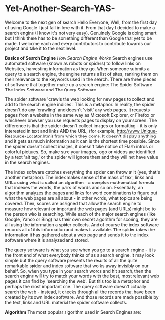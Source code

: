 # Yet-Another-Search-YAS-
Welcome to the next gen of search
Hello Everyone, Well, from the first day of using Google I just fall in love with it. From that day I decided to make a search engine (I know it's not very easy). Genuinely Google is doing smart but I think there has to be something different than Google that yet to be made. I welcome each and every contributors to contribute towards our project and take it to the next level.

**Basics of Search Engine**
*How Search Engine Works*
Search engines use automated software (known as robots or spiders) to follow links on Websites, harvesting information as they go. When someone submits a query to a search engine, the engine returns a list of sites, ranking them on their relevance to the keywords used in the search.
There are three pieces of software that together make up a search engine:
The Spider Software
The Index Software and
The Query Software.

The spider software 'crawls the web looking for new pages to collect and add to the search engine indices'.
This is a metaphor. In reality, the spider doesn't do any 'crawling' and doesn't 'visit' any web pages. It requests pages from a website in the same way as Microsoft Explorer, or Firefox or whichever browser you use requests pages to display on your screen.
The difference is that the spider doesn't collect images or formatting - it is only interested in text and links AND the URL, (for example, http://www.Unique-Resource-Locator.html) from which they come. It doesn't display anything and it gets as much information as it can is the shortest time possible.
Since the spider doesn't collect images, it doesn't take notice of Flash intros or colorful pictures. So, make sure your images, logo or videos are identified by a text 'alt tag,' or the spider will ignore them and they will not have value in the search engines.


The index software catches everything the spider can throw at it (yes, that's another metaphor). The index makes sense of the mass of text, links and URLs using what is called an algorithm - a complex mathematical formula that indexes the words, the pairs of words and so on.
Essentially, an algorithm analyzes the pages and links for word combinations to figure out what the web pages are all about - in other words, what topics are being covered. Then, scores are assigned that allow the search engine to measure how relevant or important the web pages (and URLs) might be to the person who is searching. While each of the major search engines (like Google, Yahoo or Bing) has their own secret algorithm for scoring, they are all using the information a spider collects.
And of course the index software records all of this information and makes it available.
The spider takes the information it has gathered about a web page and sends it to the index software where it is analyzed and stored.


The query software is what you see when you go to a search engine - it is the front end of what everybody thinks of as a search engine. It may look simple but the query software presents the results of all the quite remarkable spider and index software that works away invisibly on our behalf.
So, when you type in your search words and hit search, then the search engine will try to match your words with the best, most relevant web pages it can find by 'searching the web'.
But this too is a metaphor and perhaps the most important one.
The query software doesn't actually search the web - instead, it checks through all the records that have been created by its own index software. And those records are made possible by the text, links and URL material the spider software collects.



**Algorithm**
The most popular algorithm used in Search Engines are:
